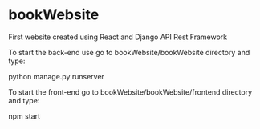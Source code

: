 # bookWebsite
 First website created using React and Django API Rest Framework
 
 To start the back-end use go to bookWebsite/bookWebsite directory and type:
 
  python manage.py runserver
  
 To start the front-end go to bookWebsite/bookWebsite/frontend directory and type:
 
  npm start
